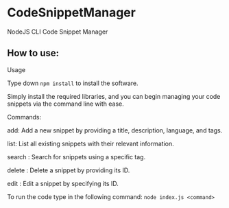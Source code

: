 # CodeSnippetManager
NodeJS CLI Code Snippet Manager

## How to use:
Usage

Type down `npm install` to install the software.

Simply install the required libraries, and you can begin managing your code snippets via the command line with ease.

Commands:

add: Add a new snippet by providing a title, description, language, and tags.

list: List all existing snippets with their relevant information.

search <tag>: Search for snippets using a specific tag.

delete <id>: Delete a snippet by providing its ID.

edit <id>: Edit a snippet by specifying its ID.

To run the code type in the following command: `node index.js <command>`